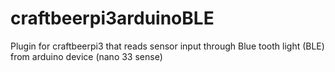 # craftbeerpi3arduinoBLE
Plugin for craftbeerpi3 that reads sensor input through Blue tooth light (BLE) from arduino device (nano 33 sense)
